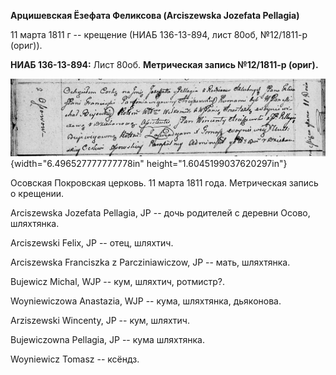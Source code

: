 **Арцишевская Ёзефата Феликсова (Arciszewska Jozefata Pellagia)**

11 марта 1811 г -- крещение (НИАБ 136-13-894, лист 80об, №12/1811-р
(ориг)).

**НИАБ 136-13-894:** Лист 80об. **Метрическая запись №12/1811-р
(ориг).**

![](./media/2b7f679dbe8c4bd7a4a5502bfa1ebd0d41302f5b.png){width="6.496527777777778in"
height="1.6045199037620297in"}

Осовская Покровская церковь. 11 марта 1811 года. Метрическая запись о
крещении.

Arciszewska Jozefata Pellagia, JP -- дочь родителей с деревни Осовo,
шляхтянка.

Arciszewski Felix, JP -- отец, шляхтич.

Arciszewska Franciszka z Parcziniawiczow, JP -- мать, шляхтянка.

Bujewicz Michal, WJP -- кум, шляхтич, ротмистр?.

Woyniewiczowa Anastazia, WJP -- кума, шляхтянка, дьяконова.

Arziszewski Wincenty, JP -- кум, шляхтич.

Bujewiczowna Pellagia, JP -- кума шляхтянка.

Woyniewicz Tomasz -- ксёндз.
